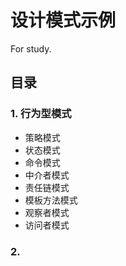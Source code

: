 # 设计模式示例
For study.

## 目录
### 1. 行为型模式 
- 策略模式 
- 状态模式 
- 命令模式 
- 中介者模式 
- 责任链模式 
- 模板方法模式 
- 观察者模式 
- 访问者模式 

### 2. 

